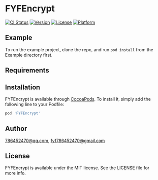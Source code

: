 # FYFEncrypt

[![CI Status](https://img.shields.io/travis/786452470@qq.com/FYFEncrypt.svg?style=flat)](https://travis-ci.org/786452470@qq.com/FYFEncrypt)
[![Version](https://img.shields.io/cocoapods/v/FYFEncrypt.svg?style=flat)](https://cocoapods.org/pods/FYFEncrypt)
[![License](https://img.shields.io/cocoapods/l/FYFEncrypt.svg?style=flat)](https://cocoapods.org/pods/FYFEncrypt)
[![Platform](https://img.shields.io/cocoapods/p/FYFEncrypt.svg?style=flat)](https://cocoapods.org/pods/FYFEncrypt)

## Example

To run the example project, clone the repo, and run `pod install` from the Example directory first.

## Requirements

## Installation

FYFEncrypt is available through [CocoaPods](https://cocoapods.org). To install
it, simply add the following line to your Podfile:

```ruby
pod 'FYFEncrypt'
```

## Author

786452470@qq.com, fyf786452470@gmail.com

## License

FYFEncrypt is available under the MIT license. See the LICENSE file for more info.
